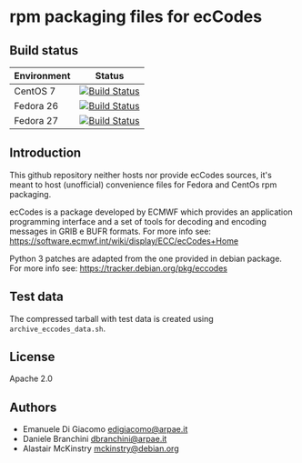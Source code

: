 # rpm packaging files for ecCodes


## Build status


| Environment | Status |
| ----------- | ------ |
| CentOS 7    | [![Build Status](https://badges.herokuapp.com/travis/ARPA-SIMC/eccodes-rpm?branch=master&env=DOCKER_IMAGE=centos:7&label=centos7)](https://travis-ci.org/ARPA-SIMC/eccodes-rpm) |
| Fedora 26   | [![Build Status](https://badges.herokuapp.com/travis/ARPA-SIMC/eccodes-rpm?branch=master&env=DOCKER_IMAGE=fedora:26&label=fedora26)](https://travis-ci.org/ARPA-SIMC/eccodes-rpm) |
| Fedora 27   | [![Build Status](https://badges.herokuapp.com/travis/ARPA-SIMC/eccodes-rpm?branch=master&env=DOCKER_IMAGE=fedora:27&label=fedora27)](https://travis-ci.org/ARPA-SIMC/eccodes-rpm) |


## Introduction


This github repository neither hosts nor provide ecCodes sources, it's meant to
host (unofficial) convenience files for Fedora and CentOs rpm packaging.

ecCodes is a package developed by ECMWF which provides an application
programming interface and a set of tools for decoding and encoding messages in
GRIB e BUFR formats. For more info see:
https://software.ecmwf.int/wiki/display/ECC/ecCodes+Home

Python 3 patches are adapted from the one provided in debian package. For more
info see: https://tracker.debian.org/pkg/eccodes


## Test data

The compressed tarball with test data is created using `archive_eccodes_data.sh`.

## License

Apache 2.0

## Authors

* Emanuele Di Giacomo <edigiacomo@arpae.it>
* Daniele Branchini <dbranchini@arpae.it>
* Alastair McKinstry <mckinstry@debian.org>
